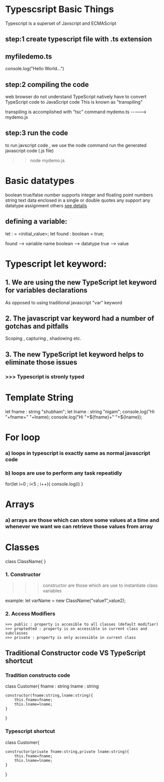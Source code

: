 # Typescsript Basic Things
Typescript is a superset of Javscript and ECMAScript


## step:1 create typescript file with .ts extension

myfiledemo.ts
-------------
console.log("Hello World...")

## step:2 compiling the code
web browser do not understand TypeScript natively 
have to convert TypeScript code to JavaScript code 
This is known as "transpiling"

transpiling is accomplished with "tsc" command
mydemo.ts -----> mydemo.js

## step:3 run the code
to run javscript code , we use the node command
run the generated javascript code (.js file)

>> node mydemo.js

# Basic datatypes

boolean  true/false 
number   supports integer and floating point numbers
string   text data enclosed in a single or double quotes
any      support any datatype assignment
others   <a href="https://www.typescriptlang.org">see details</a>


## defining a variable:
let <variableName> : <type> = <initial_value>;
let found : boolean = true;

found --> variable name
boolean --> datatype
true --> value

# Typescript let keyword:
## 1. We are using the new TypeScript let keyword for variables declarations
   As opposed to using traditional javascript "var" keyword
## 2. The javascript var keyword had a number of gotchas and pitfalls

   Scoping , capturing , shadowing etc.

## 3. The new TypeScript let keyword helps to eliminate those issues 

### >>> Typescript is stronly typed

# Template String

let fname : string "shubham";
let lname : string "nigam";
console.log("Hi "+fname+" "+lname);
console.log("Hi "+${fname}+" "+${lname});


# For loop
### a) loops in typescript is exactly same as normal javascript code 
### b) loops are use to perform any task repeatidly
for(let i=0 ; i<5 ; i++){
    console.log(i)
}

# Arrays
### a) arrays are those which can store some values at a time and whenever we want we can retrieve those values from array




# Classes
class ClassName{
    <!-- Properties -->
    <!-- Constructors -->
    <!-- Getter and Setter methods -->
}

### 1. Constructor
>>>constructor are those which are use to instantiate class    
   variables

   example:
   let varName = new ClassName("value1",value2);

### 2. Access Modifiers
    >>> public : property is accesible to all classes (default modifier)
    >>> proptedted : property is on accessible in current class and subclasses
    >>> private : property is only accessible in current class

## Traditional Constructor code VS TypeScript shortcut
### Tradition constructo code

class Customer{
    fname : string
    lname : string

    constructor(fname:string,lname:string){
        this.fname=fname;
        this.lname=lname;
    }
}

### Typescript shortcut
class Customer{

    constructor(private fname:string,private lname:string){
        this.fname=fname;
        this.lname=lname;
    }
}
    